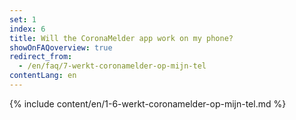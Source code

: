 ```yaml
---
set: 1
index: 6
title: Will the CoronaMelder app work on my phone?
showOnFAQoverview: true
redirect_from: 
  - /en/faq/7-werkt-coronamelder-op-mijn-tel
contentLang: en
---
```

{% include content/en/1-6-werkt-coronamelder-op-mijn-tel.md %}
